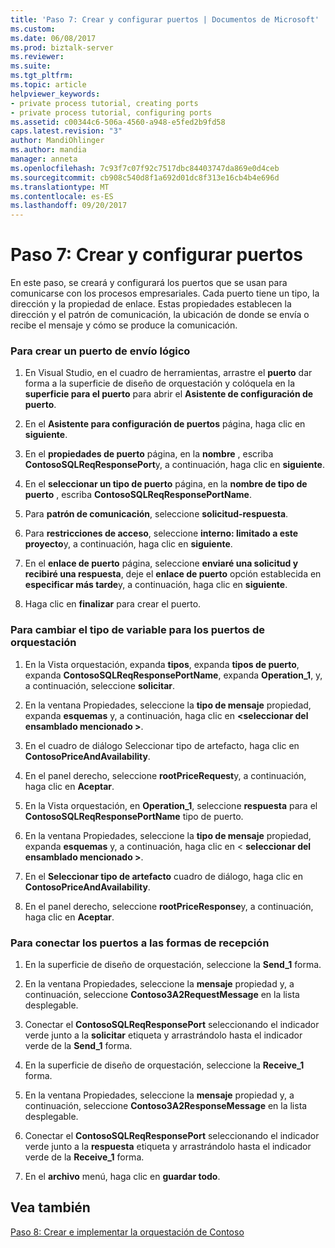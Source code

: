 ```yaml
---
title: 'Paso 7: Crear y configurar puertos | Documentos de Microsoft'
ms.custom: 
ms.date: 06/08/2017
ms.prod: biztalk-server
ms.reviewer: 
ms.suite: 
ms.tgt_pltfrm: 
ms.topic: article
helpviewer_keywords:
- private process tutorial, creating ports
- private process tutorial, configuring ports
ms.assetid: c00344c6-506a-4560-a948-e5fed2b9fd58
caps.latest.revision: "3"
author: MandiOhlinger
ms.author: mandia
manager: anneta
ms.openlocfilehash: 7c93f7c07f92c7517dbc84403747da869e0d4ceb
ms.sourcegitcommit: cb908c540d8f1a692d01dc8f313e16cb4b4e696d
ms.translationtype: MT
ms.contentlocale: es-ES
ms.lasthandoff: 09/20/2017
---
```

# <a name="step-7-creating-and-configuring-ports"></a>Paso 7: Crear y configurar puertos
En este paso, se creará y configurará los puertos que se usan para comunicarse con los procesos empresariales. Cada puerto tiene un tipo, la dirección y la propiedad de enlace. Estas propiedades establecen la dirección y el patrón de comunicación, la ubicación de donde se envía o recibe el mensaje y cómo se produce la comunicación.  
  
### <a name="to-create-a-logical-send-port"></a>Para crear un puerto de envío lógico  
  
1.  En Visual Studio, en el cuadro de herramientas, arrastre el **puerto** dar forma a la superficie de diseño de orquestación y colóquela en la **superficie para el puerto** para abrir el **Asistente de configuración de puerto**.  
  
2.  En el **Asistente para configuración de puertos** página, haga clic en **siguiente**.  
  
3.  En el **propiedades de puerto** página, en la **nombre** , escriba **ContosoSQLReqResponsePort**y, a continuación, haga clic en **siguiente**.  
  
4.  En el **seleccionar un tipo de puerto** página, en la **nombre de tipo de puerto** , escriba **ContosoSQLReqResponsePortName**.  
  
5.  Para **patrón de comunicación**, seleccione **solicitud-respuesta**.  
  
6.  Para **restricciones de acceso**, seleccione **interno: limitado a este proyecto**y, a continuación, haga clic en **siguiente**.  
  
7.  En el **enlace de puerto** página, seleccione **enviaré una solicitud y recibiré una respuesta**, deje el **enlace de puerto** opción establecida en **especificar más tarde**y, a continuación, haga clic en **siguiente**.  
  
8.  Haga clic en **finalizar** para crear el puerto.  
  
### <a name="to-change-the-variable-type-for-the-orchestration-ports"></a>Para cambiar el tipo de variable para los puertos de orquestación  
  
1.  En la Vista orquestación, expanda **tipos**, expanda **tipos de puerto**, expanda **ContosoSQLReqResponsePortName**, expanda **Operation_1**, y, a continuación, seleccione **solicitar**.  
  
2.  En la ventana Propiedades, seleccione la **tipo de mensaje** propiedad, expanda **esquemas** y, a continuación, haga clic en  **\<seleccionar del ensamblado mencionado >**.  
  
3.  En el cuadro de diálogo Seleccionar tipo de artefacto, haga clic en **ContosoPriceAndAvailability**.  
  
4.  En el panel derecho, seleccione **rootPriceRequest**y, a continuación, haga clic en **Aceptar**.  
  
5.  En la Vista orquestación, en **Operation_1**, seleccione **respuesta** para el **ContosoSQLReqResponsePortName** tipo de puerto.  
  
6.  En la ventana Propiedades, seleccione la **tipo de mensaje** propiedad, expanda **esquemas** y, a continuación, haga clic en \< **seleccionar del ensamblado mencionado >**.  
  
7.  En el **Seleccionar tipo de artefacto** cuadro de diálogo, haga clic en **ContosoPriceAndAvailability**.  
  
8.  En el panel derecho, seleccione **rootPriceResponse**y, a continuación, haga clic en **Aceptar**.  
  
### <a name="to-connect-the-ports-to-the-receive-shapes"></a>Para conectar los puertos a las formas de recepción  
  
1.  En la superficie de diseño de orquestación, seleccione la **Send_1** forma.  
  
2.  En la ventana Propiedades, seleccione la **mensaje** propiedad y, a continuación, seleccione **Contoso3A2RequestMessage** en la lista desplegable.  
  
3.  Conectar el **ContosoSQLReqResponsePort** seleccionando el indicador verde junto a la **solicitar** etiqueta y arrastrándolo hasta el indicador verde de la **Send_1** forma.  
  
4.  En la superficie de diseño de orquestación, seleccione la **Receive_1** forma.  
  
5.  En la ventana Propiedades, seleccione la **mensaje** propiedad y, a continuación, seleccione **Contoso3A2ResponseMessage** en la lista desplegable.  
  
6.  Conectar el **ContosoSQLReqResponsePort** seleccionando el indicador verde junto a la **respuesta** etiqueta y arrastrándolo hasta el indicador verde de la **Receive_1** forma.  
  
7.  En el **archivo** menú, haga clic en **guardar todo**.  
  
## <a name="see-also"></a>Vea también  
 [Paso 8: Crear e implementar la orquestación de Contoso](../../adapters-and-accelerators/accelerator-rosettanet/step-8-building-and-deploying-the-contoso-orchestration.md)